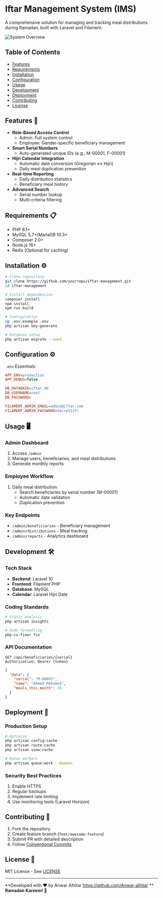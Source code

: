 
# Iftar Management System (IMS)

A comprehensive solution for managing and tracking meal distributions during Ramadan, built with Laravel and Filament.

![System Overview](screenshots/dashboard.png)

## Table of Contents
- [Features](#features)
- [Requirements](#requirements)
- [Installation](#installation)
- [Configuration](#configuration)
- [Usage](#usage)
- [Development](#development)
- [Deployment](#deployment)
- [Contributing](#contributing)
- [License](#license)

## Features 🚀
- **Role-Based Access Control**
  - Admin: Full system control
  - Employee: Gender-specific beneficiary management
- **Smart Serial Numbers**
  - Auto-generated unique IDs (e.g., M-00001, F-00001)
- **Hijri Calendar Integration**
  - Automatic date conversion (Gregorian ↔ Hijri)
  - Daily meal duplication prevention
- **Real-time Reporting**
  - Daily distribution statistics
  - Beneficiary meal history
- **Advanced Search**
  - Serial number lookup
  - Multi-criteria filtering

## Requirements 📋
- PHP 8.1+
- MySQL 5.7+/MariaDB 10.3+
- Composer 2.0+
- Node.js 16+
- Redis (Optional for caching)

## Installation ⚙️

```bash
# Clone repository
git clone https://github.com/yourrepo/iftar-management.git
cd iftar-management

# Install dependencies
composer install
npm install
npm run build

# Configuration
cp .env.example .env
php artisan key:generate

# Database setup
php artisan migrate --seed
```

## Configuration ⚙️
`.env` Essentials:
```ini
APP_ENV=production
APP_DEBUG=false

DB_DATABASE=iftar_db
DB_USERNAME=root
DB_PASSWORD=

FILAMENT_ADMIN_EMAIL=admin@iftar.com
FILAMENT_ADMIN_PASSWORD=Secret123!
```

## Usage 🖥️

### Admin Dashboard
1. Access `/admin`
2. Manage users, beneficiaries, and meal distributions
3. Generate monthly reports

### Employee Workflow
1. Daily meal distribution:
   - Search beneficiaries by serial number (M-00001)
   - Automatic date validation
   - Duplication prevention

### Key Endpoints
- `/admin/beneficiaries` - Beneficiary management
- `/admin/distributions` - Meal tracking
- `/admin/reports` - Analytics dashboard

## Development 🛠️

### Tech Stack
- **Backend**: Laravel 10
- **Frontend**: Filament PHP
- **Database**: MySQL
- **Calendar**: Laravel Hijri Date

### Coding Standards
```bash
# Static analysis
php artisan insights

# Code formatting
php-cs-fixer fix
```

### API Documentation
```http
GET /api/beneficiaries/{serial}
Authorization: Bearer {token}
```
```json
{
  "data": {
    "serial": "M-00001",
    "name": "Ahmed Mohamed",
    "meals_this_month": 15
  }
}
```

## Deployment 🚀

### Production Setup
```bash
# Optimize
php artisan config:cache
php artisan route:cache
php artisan view:cache

# Queue workers
php artisan queue:work --daemon
```

### Security Best Practices
1. Enable HTTPS
2. Regular backups
3. Implement rate limiting
4. Use monitoring tools (Laravel Horizon)

## Contributing 🤝
1. Fork the repository
2. Create feature branch (`feat/awesome-feature`)
3. Submit PR with detailed description
4. Follow [Conventional Commits](https://www.conventionalcommits.org)

## License 📄
MIT License - See [LICENSE](LICENSE)

---

**Developed with ❤️ by Anwar Alhitar https://github.com/Anwar-alhitar **  
**Ramadan Kareem!** 🌙


